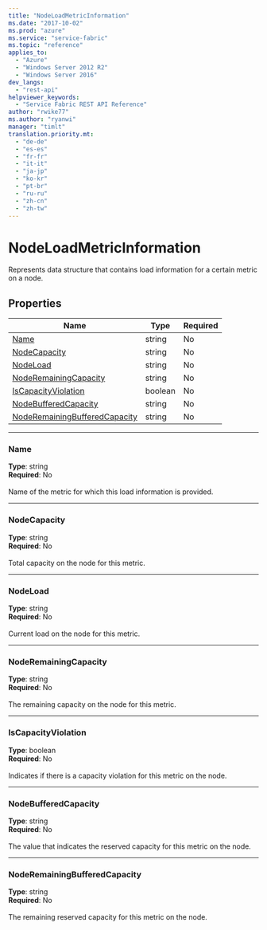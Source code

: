 ```yaml
---
title: "NodeLoadMetricInformation"
ms.date: "2017-10-02"
ms.prod: "azure"
ms.service: "service-fabric"
ms.topic: "reference"
applies_to: 
  - "Azure"
  - "Windows Server 2012 R2"
  - "Windows Server 2016"
dev_langs: 
  - "rest-api"
helpviewer_keywords: 
  - "Service Fabric REST API Reference"
author: "rwike77"
ms.author: "ryanwi"
manager: "timlt"
translation.priority.mt: 
  - "de-de"
  - "es-es"
  - "fr-fr"
  - "it-it"
  - "ja-jp"
  - "ko-kr"
  - "pt-br"
  - "ru-ru"
  - "zh-cn"
  - "zh-tw"
---
```

# NodeLoadMetricInformation

Represents data structure that contains load information for a certain metric on a node.

## Properties
| Name | Type | Required |
| --- | --- | --- |
| [Name](#name) | string | No |
| [NodeCapacity](#nodecapacity) | string | No |
| [NodeLoad](#nodeload) | string | No |
| [NodeRemainingCapacity](#noderemainingcapacity) | string | No |
| [IsCapacityViolation](#iscapacityviolation) | boolean | No |
| [NodeBufferedCapacity](#nodebufferedcapacity) | string | No |
| [NodeRemainingBufferedCapacity](#noderemainingbufferedcapacity) | string | No |

____
### Name
__Type__: string <br/>
__Required__: No<br/>
<br/>
Name of the metric for which this load information is provided.

____
### NodeCapacity
__Type__: string <br/>
__Required__: No<br/>
<br/>
Total capacity on the node for this metric.

____
### NodeLoad
__Type__: string <br/>
__Required__: No<br/>
<br/>
Current load on the node for this metric.

____
### NodeRemainingCapacity
__Type__: string <br/>
__Required__: No<br/>
<br/>
The remaining capacity on the node for this metric.

____
### IsCapacityViolation
__Type__: boolean <br/>
__Required__: No<br/>
<br/>
Indicates if there is a capacity violation for this metric on the node.

____
### NodeBufferedCapacity
__Type__: string <br/>
__Required__: No<br/>
<br/>
The value that indicates the reserved capacity for this metric on the node.

____
### NodeRemainingBufferedCapacity
__Type__: string <br/>
__Required__: No<br/>
<br/>
The remaining reserved capacity for this metric on the node.

